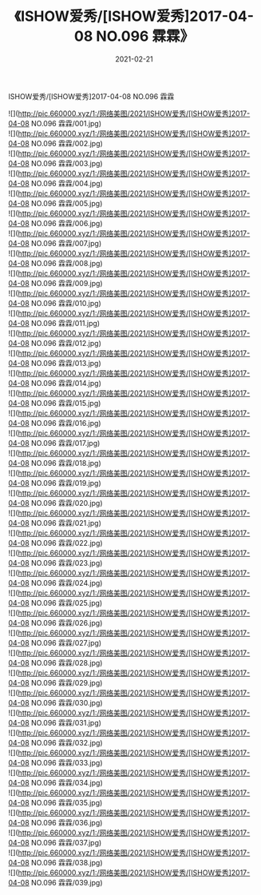 ﻿---
layout: post
title:  《ISHOW爱秀/[ISHOW爱秀]2017-04-08 NO.096 霖霖》
date:   2021-02-21
img: http://pic.660000.xyz/1:/网络美图/2021/ISHOW爱秀/[ISHOW爱秀]2017-04-08 NO.096 霖霖/000.jpg
categories: [美女, 清纯, 唯美]
---

ISHOW爱秀/[ISHOW爱秀]2017-04-08 NO.096 霖霖

 ![](http://pic.660000.xyz/1:/网络美图/2021/ISHOW爱秀/[ISHOW爱秀]2017-04-08 NO.096 霖霖/001.jpg) <br>![](http://pic.660000.xyz/1:/网络美图/2021/ISHOW爱秀/[ISHOW爱秀]2017-04-08 NO.096 霖霖/002.jpg) <br>![](http://pic.660000.xyz/1:/网络美图/2021/ISHOW爱秀/[ISHOW爱秀]2017-04-08 NO.096 霖霖/003.jpg) <br>![](http://pic.660000.xyz/1:/网络美图/2021/ISHOW爱秀/[ISHOW爱秀]2017-04-08 NO.096 霖霖/004.jpg) <br>![](http://pic.660000.xyz/1:/网络美图/2021/ISHOW爱秀/[ISHOW爱秀]2017-04-08 NO.096 霖霖/005.jpg) <br>![](http://pic.660000.xyz/1:/网络美图/2021/ISHOW爱秀/[ISHOW爱秀]2017-04-08 NO.096 霖霖/006.jpg) <br>![](http://pic.660000.xyz/1:/网络美图/2021/ISHOW爱秀/[ISHOW爱秀]2017-04-08 NO.096 霖霖/007.jpg) <br>![](http://pic.660000.xyz/1:/网络美图/2021/ISHOW爱秀/[ISHOW爱秀]2017-04-08 NO.096 霖霖/008.jpg) <br>![](http://pic.660000.xyz/1:/网络美图/2021/ISHOW爱秀/[ISHOW爱秀]2017-04-08 NO.096 霖霖/009.jpg) <br>![](http://pic.660000.xyz/1:/网络美图/2021/ISHOW爱秀/[ISHOW爱秀]2017-04-08 NO.096 霖霖/010.jpg) <br>![](http://pic.660000.xyz/1:/网络美图/2021/ISHOW爱秀/[ISHOW爱秀]2017-04-08 NO.096 霖霖/011.jpg) <br>![](http://pic.660000.xyz/1:/网络美图/2021/ISHOW爱秀/[ISHOW爱秀]2017-04-08 NO.096 霖霖/012.jpg) <br>![](http://pic.660000.xyz/1:/网络美图/2021/ISHOW爱秀/[ISHOW爱秀]2017-04-08 NO.096 霖霖/013.jpg) <br>![](http://pic.660000.xyz/1:/网络美图/2021/ISHOW爱秀/[ISHOW爱秀]2017-04-08 NO.096 霖霖/014.jpg) <br>![](http://pic.660000.xyz/1:/网络美图/2021/ISHOW爱秀/[ISHOW爱秀]2017-04-08 NO.096 霖霖/015.jpg) <br>![](http://pic.660000.xyz/1:/网络美图/2021/ISHOW爱秀/[ISHOW爱秀]2017-04-08 NO.096 霖霖/016.jpg) <br>![](http://pic.660000.xyz/1:/网络美图/2021/ISHOW爱秀/[ISHOW爱秀]2017-04-08 NO.096 霖霖/017.jpg) <br>![](http://pic.660000.xyz/1:/网络美图/2021/ISHOW爱秀/[ISHOW爱秀]2017-04-08 NO.096 霖霖/018.jpg) <br>![](http://pic.660000.xyz/1:/网络美图/2021/ISHOW爱秀/[ISHOW爱秀]2017-04-08 NO.096 霖霖/019.jpg) <br>![](http://pic.660000.xyz/1:/网络美图/2021/ISHOW爱秀/[ISHOW爱秀]2017-04-08 NO.096 霖霖/020.jpg) <br>![](http://pic.660000.xyz/1:/网络美图/2021/ISHOW爱秀/[ISHOW爱秀]2017-04-08 NO.096 霖霖/021.jpg) <br>![](http://pic.660000.xyz/1:/网络美图/2021/ISHOW爱秀/[ISHOW爱秀]2017-04-08 NO.096 霖霖/022.jpg) <br>![](http://pic.660000.xyz/1:/网络美图/2021/ISHOW爱秀/[ISHOW爱秀]2017-04-08 NO.096 霖霖/023.jpg) <br>![](http://pic.660000.xyz/1:/网络美图/2021/ISHOW爱秀/[ISHOW爱秀]2017-04-08 NO.096 霖霖/024.jpg) <br>![](http://pic.660000.xyz/1:/网络美图/2021/ISHOW爱秀/[ISHOW爱秀]2017-04-08 NO.096 霖霖/025.jpg) <br>![](http://pic.660000.xyz/1:/网络美图/2021/ISHOW爱秀/[ISHOW爱秀]2017-04-08 NO.096 霖霖/026.jpg) <br>![](http://pic.660000.xyz/1:/网络美图/2021/ISHOW爱秀/[ISHOW爱秀]2017-04-08 NO.096 霖霖/027.jpg) <br>![](http://pic.660000.xyz/1:/网络美图/2021/ISHOW爱秀/[ISHOW爱秀]2017-04-08 NO.096 霖霖/028.jpg) <br>![](http://pic.660000.xyz/1:/网络美图/2021/ISHOW爱秀/[ISHOW爱秀]2017-04-08 NO.096 霖霖/029.jpg) <br>![](http://pic.660000.xyz/1:/网络美图/2021/ISHOW爱秀/[ISHOW爱秀]2017-04-08 NO.096 霖霖/030.jpg) <br>![](http://pic.660000.xyz/1:/网络美图/2021/ISHOW爱秀/[ISHOW爱秀]2017-04-08 NO.096 霖霖/031.jpg) <br>![](http://pic.660000.xyz/1:/网络美图/2021/ISHOW爱秀/[ISHOW爱秀]2017-04-08 NO.096 霖霖/032.jpg) <br>![](http://pic.660000.xyz/1:/网络美图/2021/ISHOW爱秀/[ISHOW爱秀]2017-04-08 NO.096 霖霖/033.jpg) <br>![](http://pic.660000.xyz/1:/网络美图/2021/ISHOW爱秀/[ISHOW爱秀]2017-04-08 NO.096 霖霖/034.jpg) <br>![](http://pic.660000.xyz/1:/网络美图/2021/ISHOW爱秀/[ISHOW爱秀]2017-04-08 NO.096 霖霖/035.jpg) <br>![](http://pic.660000.xyz/1:/网络美图/2021/ISHOW爱秀/[ISHOW爱秀]2017-04-08 NO.096 霖霖/036.jpg) <br>![](http://pic.660000.xyz/1:/网络美图/2021/ISHOW爱秀/[ISHOW爱秀]2017-04-08 NO.096 霖霖/037.jpg) <br>![](http://pic.660000.xyz/1:/网络美图/2021/ISHOW爱秀/[ISHOW爱秀]2017-04-08 NO.096 霖霖/038.jpg) <br>![](http://pic.660000.xyz/1:/网络美图/2021/ISHOW爱秀/[ISHOW爱秀]2017-04-08 NO.096 霖霖/039.jpg) <br>